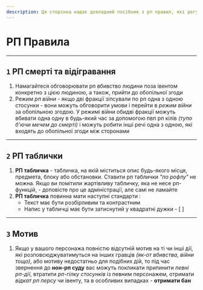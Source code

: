 ```yaml
---
description: Ця сторінка надає докладний посібник з рп правил, які регулюють рп дії в грі
---
```


# РП Правила

***

## &#x20;`1`  РП смерті та відігравання

1. Намагайтеся обговорювати рп вбивство людини поза івентом конкретно з цією людиною, а також, прийти до обопільної згоди
2. Режим _рп війни_ - якщо дві фракції зіпсували по рп одна з одною стосунки - вони можуть обговорити умови і перейти в _режим війни_ за обопільною згодою. У режимі війни обидві фракції можуть вбивати одна одну в будь-який час за допомогою пвп рп кілів _(тупо б'ючи мечем до смерті)_ і можуть робити інші речі одна з одною, які входять до обопільної згоди між сторонами

***

## &#x20;`2`  РП таблички

1. **РП табличка** - табличка, на якій міститься опис будь-якого місця, предмета, блоку або обстановки. Ставити рп таблички _"по рофлу"_ не можна. Якщо ви помітили жартівливу табличку, яка не несе рп-функцій, - доповісте про це адміністрації, але самі не ламайте
2. **РП табличка** повинна мати наступні стандарти :
   * Текст має бути розбірливим та контрастним
   * Напис у табличці має бути затиснутий у квадратні дужки - \[ ]

***

## &#x20;`3`  Мотив

1. Якщо у вашого персонажа повністю відсутній мотив на ті чи інші дії, які розповсюджуватимуться на інших гравців _(як-от вбивства, війни тощо)_, або мотиву недостатньо для подібних дій, то під час звернення до **нон-рп ᠌суду** вас можуть покликати припинити _певні рп-дії_, втратити _рп-гілку стосунків_ із певним персонажем, отримати _відкат рп персу_ чи івенту, та в особливих випадках - **отримати бан**
